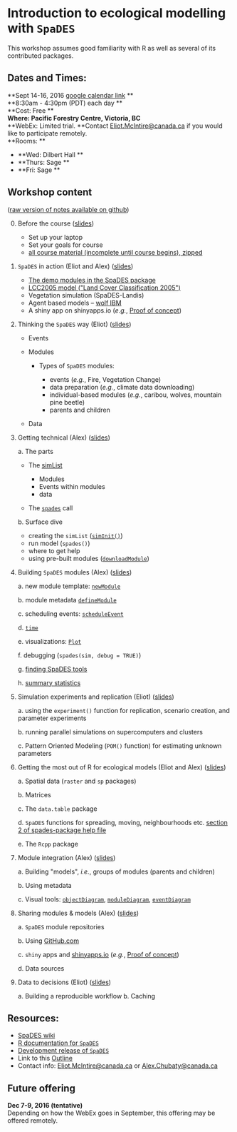 # Introduction to ecological modelling with `SpaDES`

This workshop assumes good familiarity with R as well as several of its contributed packages.

## Dates and Times:

**Sept 14-16, 2016 [google calendar link](https://calendar.google.com/calendar/event?action=TEMPLATE&tmeid=cnF1ZjBtcDdwbGVpczE5cDJncTQyaGp0MmcgZWxpb3RtY2ludGlyZUBt&tmsrc=eliotmcintire%40gmail.com) **  
**8:30am - 4:30pm (PDT) each day **  
**Cost: Free **  
**Where: Pacific Forestry Centre, Victoria, BC**  
**WebEx: Limited trial. **Contact Eliot.McIntire@canada.ca if you would like to participate remotely.  
**Rooms:  **  
  - **Wed: Dilbert Hall **  
  - **Thurs: Sage **  
  - **Fri: Sage **  



## Workshop content 

([raw version of notes available on github](https://github.com/PredictiveEcology/workshops/tree/master/SpaDES_intro))

0. Before the course ([slides](http://Rpubs.com/PredictiveEcology/SpaDES-intro-00-prerequisites))

    - Set up your laptop
    - Set your goals for course
    - [all course material (incomplete until course begins), zipped](https://github.com/PredictiveEcology/workshops/raw/master/SpaDES_intro.zip)

1. `SpaDES` in action (Eliot and Alex) ([slides](http://Rpubs.com/PredictiveEcology/SpaDES-Intro-01-spades-in-action))

    - [The demo modules in the SpaDES package](https://github.com/PredictiveEcology/SpaDES/blob/master/inst/sampleModules/SpaDES_sampleModules/SpaDES_sampleModules.Rmd)
    - [LCC2005 model ("Land Cover Classification 2005")](http://htmlpreview.github.io/?https://github.com/PredictiveEcology/SpaDES-modules/blob/master/modules/LCC2005/LCC2005.html)
    - Vegetation simulation (SpaDES-Landis)
    - Agent based models – [wolf IBM](http://htmlpreview.github.io/?https://github.com/PredictiveEcology/SpaDES-modules/blob/master/modules/wolfAlps/wolfAlps.html)
    - A shiny app on shinyapps.io (*e.g.*, [Proof of concept](https://spades.shinyapps.io/ForestChange_ProofOfConcept/))
    
2. Thinking the `SpaDES` way (Eliot) ([slides](http://Rpubs.com/PredictiveEcology/SpaDES-Intro-02-thinking-the-spades-way))
    
    - Events
    
    - Modules
    
      - Types of `SpaDES` modules:
    
        - events (*e.g.*, Fire, Vegetation Change)
        - data preparation (*e.g.*, climate data downloading)
        - individual-based modules (*e.g.*, caribou, wolves, mountain pine beetle)
        - parents and children
    
    - Data

3.  Getting technical (Alex) ([slides](http://Rpubs.com/PredictiveEcology/SpaDES-Intro-03-getting-technical))
    
    a. The parts
    
      - The [simList](http://www.rdocumentation.org/packages/SpaDES/versions/1.2.0/topics/.simList-class)
        
        - Modules
        - Events within modules
        - data
            
      - The [`spades`](http://www.rdocumentation.org/packages/SpaDES/versions/1.2.0/topics/spades) call

    
    b. Surface dive
    
      - creating the `simList` ([`simInit()`](http://www.rdocumentation.org/packages/SpaDES/versions/1.2.0/topics/simInit))
      - run model (`spades()`)
      - where to get help
      - using pre-built modules ([`downloadModule`]((http://www.rdocumentation.org/packages/SpaDES/versions/1.2.0/topics/downloadModule)))
        

4. Building `SpaDES` modules (Alex) ([slides](http://Rpubs.com/PredictiveEcology/SpaDES-Intro-04-modules))
    
    a. new module template: [`newModule`](http://www.rdocumentation.org/packages/SpaDES/versions/1.2.0/topics/newModule)
    
    b. module metadata [`defineModule`](http://www.rdocumentation.org/packages/SpaDES/versions/1.2.0/topics/defineModule)
    
    c. scheduling events: [`scheduleEvent`](http://www.rdocumentation.org/packages/SpaDES/versions/1.2.0/topics/scheduleEvent)
    
    d. [`time`](http://www.rdocumentation.org/packages/SpaDES/versions/1.2.0/topics/time)
    
    e. visualizations: [`Plot`](http://www.rdocumentation.org/packages/SpaDES/versions/1.2.0/topics/Plot)
    
    f. debugging (`spades(sim, debug = TRUE)`)
    
    g. [finding SpaDES tools](http://www.rdocumentation.org/packages/SpaDES/versions/1.2.0/topics/spades-package)
    
    h. [summary statistics](https://github.com/PredictiveEcology/SpaDES/wiki/Summary-statistics-in-simulations)

5. Simulation experiments and replication (Eliot) ([slides](http://Rpubs.com/PredictiveEcology/SpaDES-Intro-05-simulation-experiments-replication))
    
    a. using the `experiment()` function for replication, scenario creation, and parameter experiments
    
    b. running parallel simulations on supercomputers and clusters
    
    c. Pattern Oriented Modeling (`POM()` function) for estimating unknown parameters

6. Getting the most out of R for ecological models (Eliot and Alex) ([slides](http://Rpubs.com/PredictiveEcology/SpaDES-Intro-06-getting-most-out-of-r))

    
    a. Spatial data (`raster` and `sp` packages)
    
    b. Matrices
    
    c. The `data.table` package
    
    d. `SpaDES` functions for spreading, moving, neighbourhoods etc. [section 2 of spades-package help file](http://www.rdocumentation.org/packages/SpaDES/versions/1.2.0/topics/spades-package)
    
    e. The `Rcpp` package
    
7. Module integration (Alex)
([slides](http://Rpubs.com/PredictiveEcology/SpaDES-Intro-07-module-integration))
    
    a. Building "models", *i.e.*, groups of modules (parents and children)
    
    b. Using metadata
    
    c. Visual tools: [`objectDiagram`](http://www.rdocumentation.org/packages/SpaDES/versions/1.2.0/topics/objectDiagram), [`moduleDiagram`](http://www.rdocumentation.org/packages/SpaDES/versions/1.2.0/topics/moduleDiagram), [`eventDiagram`](http://www.rdocumentation.org/packages/SpaDES/versions/1.2.0/topics/eventDiagram)

8. Sharing modules & models (Alex) ([slides](http://Rpubs.com/PredictiveEcology/SpaDES-Intro-08-sharing-modules))
    
    a. `SpaDES` module repositories
    
    b. Using [GitHub.com](https://github.com)
    
    c. `shiny` apps and [shinyapps.io](http://www.shinyapps.io/) (*e.g.*, [Proof of concept](https://spades.shinyapps.io/ForestChange_ProofOfConcept/))
    
    d. Data sources

9. Data to decisions (Eliot)
([slides](http://Rpubs.com/PredictiveEcology/SpaDES-Intro-09-workflow))

    a. Building a reproducible workflow
    b. Caching

## Resources:

- [SpaDES wiki](https://github.com/PredictiveEcology/SpaDES/wiki)
- [R documentation for `SpaDES`](http://www.rdocumentation.org/packages/SpaDES/versions/1.2.0)
- [Development release of `SpaDES`](https://github.com/PredictiveEcology/SpaDES/tree/development)
- Link to this [Outline](http://Rpubs.com/PredictiveEcology/SpaDES-Intro-Outline)
- Contact info: Eliot.McIntire@canada.ca or Alex.Chubaty@canada.ca

## Future offering

**Dec 7-9, 2016 (tentative)**  
Depending on how the WebEx goes in September, this offering may be offered remotely.


